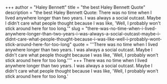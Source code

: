 +++
author = "Haley Bennett"
title = "the best Haley Bennett Quote"
description = "the best Haley Bennett Quote: There was no time when I lived anywhere longer than two years. I was always a social outcast. Maybe I didn't care what people thought because I was like, 'Well, I probably won't stick around here for too long.'"
slug = "there-was-no-time-when-i-lived-anywhere-longer-than-two-years-i-was-always-a-social-outcast-maybe-i-didnt-care-what-people-thought-because-i-was-like-well-i-probably-wont-stick-around-here-for-too-long"
quote = '''There was no time when I lived anywhere longer than two years. I was always a social outcast. Maybe I didn't care what people thought because I was like, 'Well, I probably won't stick around here for too long.''''
+++
There was no time when I lived anywhere longer than two years. I was always a social outcast. Maybe I didn't care what people thought because I was like, 'Well, I probably won't stick around here for too long.'
